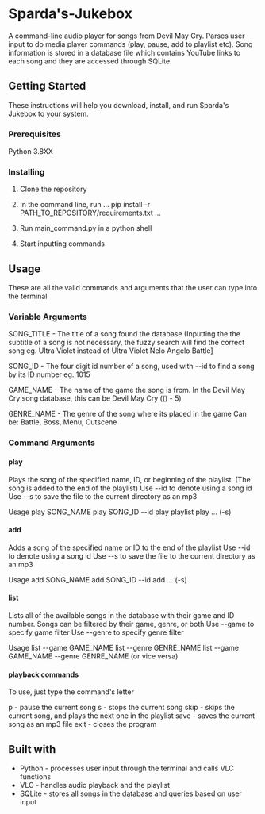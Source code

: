 # Sparda's-Jukebox

A command-line audio player for songs from Devil May Cry. Parses user input to do media player commands (play, pause, add to playlist etc). Song information is stored in a database file which contains YouTube links to each song and they are accessed through SQLite. 

## Getting Started

These instructions will help you download, install, and run Sparda's Jukebox to your system.

### Prerequisites

Python 3.8XX

### Installing

1. Clone the repository

2. In the command line, run 
...
pip install -r PATH_TO_REPOSITORY/requirements.txt
...
3. Run main_command.py in a python shell

4. Start inputting commands

## Usage

These are all the valid commands and arguments that the user can type into the terminal

### Variable Arguments

SONG_TITLE - The title of a song found the database
(Inputting the the subtitle of a song is not necessary, the fuzzy search will find the correct song eg. Ultra Violet instead of Ultra Violet Nelo Angelo Battle]

SONG_ID - The four digit id number of a song, used with --id to find a song by its ID number eg. 1015

GAME_NAME - The name of the game the song is from. In the Devil May Cry song database, this can be Devil May Cry (() - 5)

GENRE_NAME - The genre of the song where its placed in the game
Can be: Battle, Boss, Menu, Cutscene

### Command Arguments

#### play

Plays the song of the specified name, ID, or beginning of the playlist. (The song is added to the end of the playlist)
Use --id to denote using a song id
Use --s to save the file to the current directory as an mp3

Usage 
play SONG_NAME
play SONG_ID --id
play playlist
play ... (-s)

#### add 

Adds a song of the specified name or ID to the end of the playlist
Use --id to denote using a song id
Use --s to save the file to the current directory as an mp3

Usage 
add SONG_NAME
add SONG_ID --id
add ... (-s)

#### list

Lists all of the available songs in the database with their game and ID number. Songs can be filtered by their game, genre, or both
Use --game to specify game filter
Use --genre to specify genre filter

Usage 
list --game GAME_NAME
list --genre GENRE_NAME
list --game GAME_NAME --genre GENRE_NAME (or vice versa)

#### playback commands

To use, just type the command's letter

p - pause the current song
s - stops the current song 
skip - skips the current song, and plays the next one in the playlist
save - saves the current song as an mp3 file
exit - closes the program

## Built with 

* Python - processes user input through the terminal and calls VLC functions 
* VLC - handles audio playback and the playlist
* SQLite - stores all songs in the database and queries based on user input
